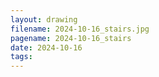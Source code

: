 ```yaml
---
layout: drawing
filename: 2024-10-16_stairs.jpg
pagename: 2024-10-16_stairs
date: 2024-10-16
tags:
---
```

